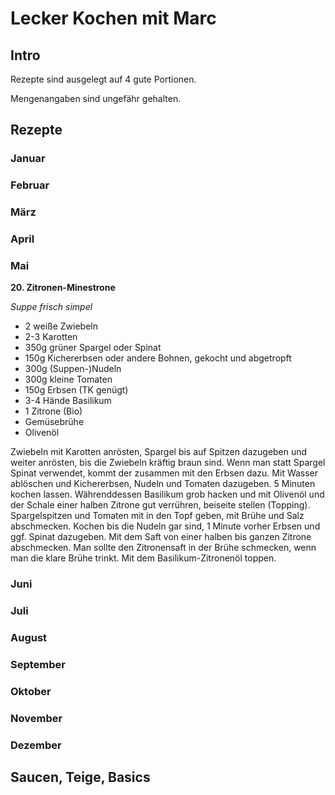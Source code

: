 # Lecker Kochen mit Marc

## Intro

Rezepte sind ausgelegt auf 4 gute Portionen.

Mengenangaben sind ungefähr gehalten.

## Rezepte

### Januar

### Februar

### März

### April

### Mai

**20. Zitronen-Minestrone**

*Suppe*	*frisch*	*simpel*

* 2 weiße Zwiebeln
* 2-3 Karotten
* 350g grüner Spargel oder Spinat
* 150g Kichererbsen oder andere Bohnen, gekocht und abgetropft
* 300g (Suppen-)Nudeln
* 300g kleine Tomaten
* 150g Erbsen (TK genügt)
* 3-4 Hände Basilikum
* 1 Zitrone (Bio)
* Gemüsebrühe
* Olivenöl

Zwiebeln mit Karotten anrösten, Spargel bis auf Spitzen dazugeben und weiter anrösten, bis die Zwiebeln kräftig braun sind. Wenn man statt Spargel Spinat verwendet, kommt der zusammen mit den Erbsen dazu. Mit Wasser ablöschen und Kichererbsen, Nudeln und Tomaten dazugeben. 5 Minuten kochen lassen. Währenddessen Basilikum grob hacken und mit Olivenöl und der Schale einer halben Zitrone gut verrühren, beiseite stellen (Topping). Spargelspitzen und Tomaten mit in den Topf geben, mit Brühe und  Salz abschmecken. Kochen bis die Nudeln gar sind, 1 Minute vorher Erbsen und ggf. Spinat dazugeben. Mit dem Saft von einer halben bis ganzen Zitrone abschmecken. Man sollte den Zitronensaft in der Brühe schmecken, wenn man die klare Brühe trinkt. Mit dem Basilikum-Zitronenöl toppen.



### Juni

### Juli

### August

### September

### Oktober

### November

### Dezember

## Saucen, Teige, Basics

